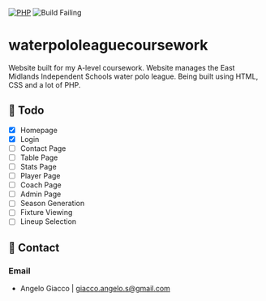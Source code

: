 [![PHP](https://img.shields.io/badge/language-lots%20of%20php-success.svg)](https://www.python.org/)
![Build Failing](https://img.shields.io/badge/build-failing-critical.svg)

# waterpololeaguecoursework

Website built for my A-level coursework.
Website manages the East Midlands Independent Schools water polo league.
Being built using HTML, CSS and a lot of PHP.

## 🚀 Todo
- [x] Homepage
- [x] Login
- [ ] Contact Page
- [ ] Table Page
- [ ] Stats Page
- [ ] Player Page
- [ ] Coach Page
- [ ] Admin Page
- [ ] Season Generation
- [ ] Fixture Viewing
- [ ] Lineup Selection

## 📧 Contact
### Email
- Angelo Giacco | giacco.angelo.s@gmail.com
